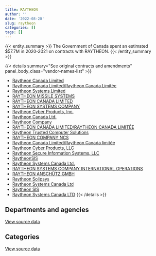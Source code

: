 ```yaml
---
title: RAYTHEON
author: ''
date: '2022-08-20'
slug: raytheon
categories: []
tags: []
---
```


<script src="/rmarkdown-libs/htmlwidgets/htmlwidgets.js"></script>
<link href="/rmarkdown-libs/datatables-css/datatables-crosstalk.css" rel="stylesheet" />
<script src="/rmarkdown-libs/datatables-binding/datatables.js"></script>
<script src="/rmarkdown-libs/jquery/jquery-3.6.0.min.js"></script>
<link href="/rmarkdown-libs/dt-core-bootstrap/css/dataTables.bootstrap.min.css" rel="stylesheet" />
<link href="/rmarkdown-libs/dt-core-bootstrap/css/dataTables.bootstrap.extra.css" rel="stylesheet" />
<script src="/rmarkdown-libs/dt-core-bootstrap/js/jquery.dataTables.min.js"></script>
<script src="/rmarkdown-libs/dt-core-bootstrap/js/dataTables.bootstrap.min.js"></script>
<link href="/rmarkdown-libs/crosstalk/css/crosstalk.min.css" rel="stylesheet" />
<script src="/rmarkdown-libs/crosstalk/js/crosstalk.min.js"></script>
<script src="/rmarkdown-libs/htmlwidgets/htmlwidgets.js"></script>
<link href="/rmarkdown-libs/datatables-css/datatables-crosstalk.css" rel="stylesheet" />
<script src="/rmarkdown-libs/datatables-binding/datatables.js"></script>
<script src="/rmarkdown-libs/jquery/jquery-3.6.0.min.js"></script>
<link href="/rmarkdown-libs/dt-core-bootstrap/css/dataTables.bootstrap.min.css" rel="stylesheet" />
<link href="/rmarkdown-libs/dt-core-bootstrap/css/dataTables.bootstrap.extra.css" rel="stylesheet" />
<script src="/rmarkdown-libs/dt-core-bootstrap/js/jquery.dataTables.min.js"></script>
<script src="/rmarkdown-libs/dt-core-bootstrap/js/dataTables.bootstrap.min.js"></script>
<link href="/rmarkdown-libs/crosstalk/css/crosstalk.min.css" rel="stylesheet" />
<script src="/rmarkdown-libs/crosstalk/js/crosstalk.min.js"></script>

{{< entity_summary >}}
The Government of Canada spent an estimated \$57.7M in 2020-2021 on contracts with RAYTHEON.
{{< /entity_summary >}}

{{< details summary="See original contracts and amendments" panel_body_class="vendor-names-list" >}}
- [Raytheon Canada Limited](https://search.open.canada.ca/en/ct/?sort=contract_value_f%20desc&page=1&search_text=%22Raytheon%20Canada%20Limited%22)
- [Raytheon Canada Limited/Raytheon Canada Limitée](https://search.open.canada.ca/en/ct/?sort=contract_value_f%20desc&page=1&search_text=%22Raytheon%20Canada%20Limited%2fRaytheon%20Canada%20Limit%c3%a9e%22)
- [Raytheon Systems Limited](https://search.open.canada.ca/en/ct/?sort=contract_value_f%20desc&page=1&search_text=%22Raytheon%20Systems%20Limited%22)
- [RAYTHEON MISSILE SYSTEMS](https://search.open.canada.ca/en/ct/?sort=contract_value_f%20desc&page=1&search_text=%22RAYTHEON%20MISSILE%20SYSTEMS%22)
- [RAYTHEON CANADA LIMITED](https://search.open.canada.ca/en/ct/?sort=contract_value_f%20desc&page=1&search_text=%22RAYTHEON%20CANADA%20LIMITED%22)
- [RAYTHEON SYSTEMS COMPANY](https://search.open.canada.ca/en/ct/?sort=contract_value_f%20desc&page=1&search_text=%22RAYTHEON%20SYSTEMS%20COMPANY%22)
- [Raytheon Cyber Products, Inc.](https://search.open.canada.ca/en/ct/?sort=contract_value_f%20desc&page=1&search_text=%22Raytheon%20Cyber%20Products%2c%20Inc.%22)
- [Raytheon Canada Ltd.](https://search.open.canada.ca/en/ct/?sort=contract_value_f%20desc&page=1&search_text=%22Raytheon%20Canada%20Ltd.%22)
- [Raytheon Company](https://search.open.canada.ca/en/ct/?sort=contract_value_f%20desc&page=1&search_text=%22Raytheon%20Company%22)
- [RAYTHEON CANADA LIMITED/RAYTHEON CANADA LIMITÉE](https://search.open.canada.ca/en/ct/?sort=contract_value_f%20desc&page=1&search_text=%22RAYTHEON%20CANADA%20LIMITED%2fRAYTHEON%20CANADA%20LIMIT%c3%89E%22)
- [Raytheon Trusted Computer Solutions](https://search.open.canada.ca/en/ct/?sort=contract_value_f%20desc&page=1&search_text=%22Raytheon%20Trusted%20Computer%20Solutions%22)
- [RAYTHEON COMPANY NCS](https://search.open.canada.ca/en/ct/?sort=contract_value_f%20desc&page=1&search_text=%22RAYTHEON%20COMPANY%20NCS%22)
- [Raytheon Canada Limited/Raytheon Canada limitée](https://search.open.canada.ca/en/ct/?sort=contract_value_f%20desc&page=1&search_text=%22Raytheon%20Canada%20Limited%2fRaytheon%20Canada%20limit%c3%a9e%22)
- [Raytheon Cyber Products, LLC](https://search.open.canada.ca/en/ct/?sort=contract_value_f%20desc&page=1&search_text=%22Raytheon%20Cyber%20Products%2c%20LLC%22)
- [Raytheon Secure Information Systems, LLC](https://search.open.canada.ca/en/ct/?sort=contract_value_f%20desc&page=1&search_text=%22Raytheon%20Secure%20Information%20Systems%2c%20LLC%22)
- [RaytheonSIS](https://search.open.canada.ca/en/ct/?sort=contract_value_f%20desc&page=1&search_text=%22RaytheonSIS%22)
- [Raytheon Systems Canada Ltd.](https://search.open.canada.ca/en/ct/?sort=contract_value_f%20desc&page=1&search_text=%22Raytheon%20Systems%20Canada%20Ltd.%22)
- [RAYTHEON SYSTEMS COMPANY INTERNATIONAL OPERATIONS](https://search.open.canada.ca/en/ct/?sort=contract_value_f%20desc&page=1&search_text=%22RAYTHEON%20SYSTEMS%20COMPANY%20INTERNATIONAL%20OPERATIONS%22)
- [RAYTHEON ANSCHÜTZ GMBH](https://search.open.canada.ca/en/ct/?sort=contract_value_f%20desc&page=1&search_text=%22RAYTHEON%20ANSCH%c3%9cTZ%20GMBH%22)
- [Raytheon Solipsys](https://search.open.canada.ca/en/ct/?sort=contract_value_f%20desc&page=1&search_text=%22Raytheon%20Solipsys%22)
- [Raytheon Systems Canada Ltd](https://search.open.canada.ca/en/ct/?sort=contract_value_f%20desc&page=1&search_text=%22Raytheon%20Systems%20Canada%20Ltd%22)
- [Raytheon SIS](https://search.open.canada.ca/en/ct/?sort=contract_value_f%20desc&page=1&search_text=%22Raytheon%20SIS%22)
- [Raytheon Systems Canada LTD](https://search.open.canada.ca/en/ct/?sort=contract_value_f%20desc&page=1&search_text=%22Raytheon%20Systems%20Canada%20LTD%22)
{{< /details >}}

## Departments and agencies

<div id="htmlwidget-1" style="width:100%;height:auto;" class="datatables html-widget"></div>
<script type="application/json" data-for="htmlwidget-1">{"x":{"style":"bootstrap","filter":"none","vertical":false,"data":[["<a href=\"/departments/dfatd-maecd/\">Global Affairs Canada<\/a>","<a href=\"/departments/dfo-mpo/\">Fisheries and Oceans Canada<\/a>","<a href=\"/departments/dnd-mdn/\">National Defence<\/a>","<a href=\"/departments/ec/\">Environment and Climate Change Canada<\/a>"],[null,null,61881385.39,25200],[1051013,7471.03,88699420.25,52500],[null,113933.16,101219238.34,52500],[null,null,57716922.84,null]],"container":"<table class=\"table table-striped table-hover row-border order-column display\">\n  <thead>\n    <tr>\n      <th>Department<\/th>\n      <th>2017-2018<\/th>\n      <th>2018-2019<\/th>\n      <th>2019-2020<\/th>\n      <th>2020-2021<\/th>\n    <\/tr>\n  <\/thead>\n<\/table>","options":{"order":[[4,"desc"]],"pageLength":10,"autoWidth":true,"columnDefs":[{"targets":1,"render":"function(data, type, row, meta) {\n    return type !== 'display' ? data : DTWidget.formatCurrency(data, \"$\", 2, 3, \",\", \".\", true, null);\n  }"},{"targets":2,"render":"function(data, type, row, meta) {\n    return type !== 'display' ? data : DTWidget.formatCurrency(data, \"$\", 2, 3, \",\", \".\", true, null);\n  }"},{"targets":3,"render":"function(data, type, row, meta) {\n    return type !== 'display' ? data : DTWidget.formatCurrency(data, \"$\", 2, 3, \",\", \".\", true, null);\n  }"},{"targets":4,"render":"function(data, type, row, meta) {\n    return type !== 'display' ? data : DTWidget.formatCurrency(data, \"$\", 2, 3, \",\", \".\", true, null);\n  }"},{"width":"16%","targets":[1,2,3,4]},{"className":"dt-right","targets":[1,2,3,4]}],"orderClasses":false}},"evals":["options.columnDefs.0.render","options.columnDefs.1.render","options.columnDefs.2.render","options.columnDefs.3.render"],"jsHooks":[]}</script>
<p class="text-right">
<a href="https://github.com/GoC-Spending/contracts-data/tree/main/data/out/vendors/raytheon/summary_by_fiscal_year_by_department.csv" class="source-data-link btn btn-link">View source data</a>
</p>

## Categories

<div id="htmlwidget-2" style="width:100%;height:auto;" class="datatables html-widget"></div>
<script type="application/json" data-for="htmlwidget-2">{"x":{"style":"bootstrap","filter":"none","vertical":false,"data":[["<a href=\"/categories/1_facilities_and_construction/\">Facilities and construction<\/a>","<a href=\"/categories/11_defence/\">Defence<\/a>","<a href=\"/categories/3_information_technology/\">Information technology<\/a>","<a href=\"/categories/6_industrial_products_and_services/\">Industrial products and services<\/a>","<a href=\"/categories/8_security_and_protection/\">Security and protection<\/a>","<a href=\"/categories/9_human_capital/\">Human capital<\/a>"],[40590942.54,6303399.04,null,14987154.2,25089.61,null],[40573064.55,620782.31,1051013,47558073.39,null,7471.03],[40684079.79,3920193.66,null,56667464.89,null,113933.16],[20472079.86,1087391.11,null,36157451.88,null,null]],"container":"<table class=\"table table-striped table-hover row-border order-column display\">\n  <thead>\n    <tr>\n      <th>Category<\/th>\n      <th>2017-2018<\/th>\n      <th>2018-2019<\/th>\n      <th>2019-2020<\/th>\n      <th>2020-2021<\/th>\n    <\/tr>\n  <\/thead>\n<\/table>","options":{"order":[[4,"desc"]],"dom":"t","pageLength":30,"autoWidth":true,"columnDefs":[{"targets":1,"render":"function(data, type, row, meta) {\n    return type !== 'display' ? data : DTWidget.formatCurrency(data, \"$\", 2, 3, \",\", \".\", true, null);\n  }"},{"targets":2,"render":"function(data, type, row, meta) {\n    return type !== 'display' ? data : DTWidget.formatCurrency(data, \"$\", 2, 3, \",\", \".\", true, null);\n  }"},{"targets":3,"render":"function(data, type, row, meta) {\n    return type !== 'display' ? data : DTWidget.formatCurrency(data, \"$\", 2, 3, \",\", \".\", true, null);\n  }"},{"targets":4,"render":"function(data, type, row, meta) {\n    return type !== 'display' ? data : DTWidget.formatCurrency(data, \"$\", 2, 3, \",\", \".\", true, null);\n  }"},{"width":"16%","targets":[1,2,3,4]},{"className":"dt-right","targets":[1,2,3,4]}],"orderClasses":false,"lengthMenu":[10,25,30,50,100]}},"evals":["options.columnDefs.0.render","options.columnDefs.1.render","options.columnDefs.2.render","options.columnDefs.3.render"],"jsHooks":[]}</script>
<p class="text-right">
<a href="https://github.com/GoC-Spending/contracts-data/tree/main/data/out/vendors/raytheon/summary_by_fiscal_year_by_category.csv" class="source-data-link btn btn-link">View source data</a>
</p>
